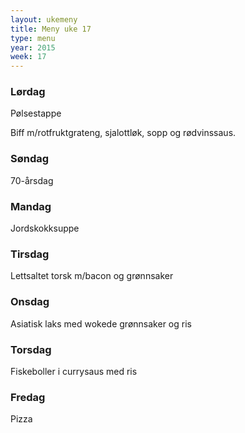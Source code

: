```yaml
---
layout: ukemeny
title: Meny uke 17
type: menu
year: 2015
week: 17
---
```


### Lørdag

Pølsestappe

Biff m/rotfruktgrateng, sjalottløk, sopp og rødvinssaus. 

### Søndag

70-årsdag

### Mandag

Jordskokksuppe

### Tirsdag

Lettsaltet torsk m/bacon og grønnsaker

### Onsdag

Asiatisk laks med wokede grønnsaker og ris

### Torsdag

Fiskeboller i currysaus med ris

### Fredag

Pizza

